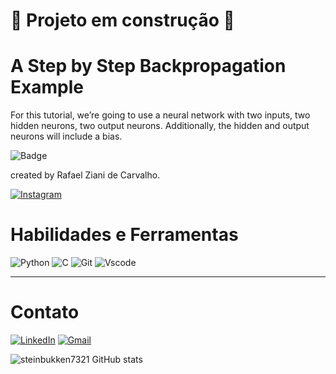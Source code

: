 
# 🚧 Projeto em construção 🚧

# A Step by Step Backpropagation Example

For this tutorial, we’re going to use a neural network with two inputs, two hidden neurons, two
output neurons. Additionally, the hidden and output neurons will include a bias.









![Badge](https://img.shields.io/badge/About-me-%7FFF00?style=for-the-badge&logo=gray)


created by Rafael Ziani de Carvalho.



[![Instagram](https://img.shields.io/badge/-Instagram-%7FFF00?style=for-the-badge&logo=instagram&logoColor=000000)](https://www.instagram.com/rafael_zcarvalho/)



# Habilidades e Ferramentas
![Python](https://img.shields.io/badge/python-7FFF00?style=for-the-badge&logo=python&logoColor=000000) 
![C](https://img.shields.io/badge/C-7FFF00?style=for-the-badge&logo=c&logoColor=000000)
![Git](https://img.shields.io/badge/GIT-7FFF00?style=for-the-badge&logo=git&logoColor=000000)
![Vscode](https://img.shields.io/badge/Vscode-7FFF00?style=for-the-badge&logo=visual-studio-code&logoColor=000000)

---
# Contato
[![LinkedIn](https://img.shields.io/badge/LinkedIn-7FFF00?style=for-the-badge&logo=linkedin&logoColor=000000)](https://www.linkedin.com/in/rafael-ziani-de-carvalho-a4546723a/)
[![Gmail](https://img.shields.io/badge/Gmail-7FFF00?style=for-the-badge&logo=gmail&logoColor=000000)](mailto:Rafael.ziani1@gmail.com)


![steinbukken7321 GitHub stats](https://github-readme-stats.vercel.app/api?username=steinbukken7321&theme=chartreuse-dark&show_icons=true)

